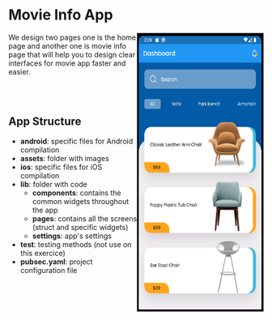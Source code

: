 # Movie Info App

<img align="right" src="https://github.com/miguelnunorosa/Flutter-UI-Examples/blob/main/furniture_app/assets/images/screenshot_app.png" width=250 height=550 alt="Movie Info"></img>



We design two pages one is the home page and another one is movie info page that will help you to design clear interfaces for movie app faster and easier.


<br><br>

## App Structure

- **android**: specific files for Android compilation
- **assets**: folder with images
- **ios**: specific files for iOS compilation
- **lib**: folder with code
  - **components**: contains the common widgets throughout the app
  - **pages**: contains all the screens (struct and specific widgets)
  - **settings**: app's settings
- **test**: testing methods (not use on this exercice)
- **pubsec.yaml**: project configuration file
